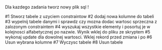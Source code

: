Dla kazdego zadania tworz nowy plik sql !

#1 Stworz tabele z uzyciem constraintow
#2 dodaj nowa kolumne do tabeli
#3 wypelnij tabele danymi i sprawdz czy mozna dodac wartosc sprzeczna z zalozonym constraintem
#4 wyszukaj wszystkie elementy i posortuj je w kolejnosci alfabetycznej po nazwie. Wynik wklej do pliku ze skryptem
#5 wykonaj update dla dowolnej wartosci. Wklej rekord przed zmiana i po
#6 Usun wybrana kolumne
#7 Wyczysc tabele
#8 Usun tabele
